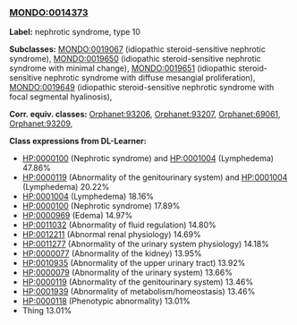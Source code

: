 
### [MONDO:0014373](http://purl.obolibrary.org/obo/MONDO_0014373)
**Label:** nephrotic syndrome, type 10

**Subclasses:** [MONDO:0019067](http://purl.obolibrary.org/obo/MONDO_0019067) (idiopathic steroid-sensitive nephrotic syndrome), [MONDO:0019650](http://purl.obolibrary.org/obo/MONDO_0019650) (idiopathic steroid-sensitive nephrotic syndrome with minimal change), [MONDO:0019651](http://purl.obolibrary.org/obo/MONDO_0019651) (idiopathic steroid-sensitive nephrotic syndrome with diffuse mesangial proliferation), [MONDO:0019649](http://purl.obolibrary.org/obo/MONDO_0019649) (idiopathic steroid-sensitive nephrotic syndrome with focal segmental hyalinosis), 

**Corr. equiv. classes:** [Orphanet:93206](http://www.orpha.net/ORDO/Orphanet_93206), [Orphanet:93207](http://www.orpha.net/ORDO/Orphanet_93207), [Orphanet:69061](http://www.orpha.net/ORDO/Orphanet_69061), [Orphanet:93209](http://www.orpha.net/ORDO/Orphanet_93209), 

**Class expressions from DL-Learner:**

- [HP:0000100](http://purl.obolibrary.org/obo/HP_0000100) (Nephrotic syndrome) and [HP:0001004](http://purl.obolibrary.org/obo/HP_0001004) (Lymphedema) 47.86%
- [HP:0000119](http://purl.obolibrary.org/obo/HP_0000119) (Abnormality of the genitourinary system) and [HP:0001004](http://purl.obolibrary.org/obo/HP_0001004) (Lymphedema) 20.22%
- [HP:0001004](http://purl.obolibrary.org/obo/HP_0001004) (Lymphedema) 18.16%
- [HP:0000100](http://purl.obolibrary.org/obo/HP_0000100) (Nephrotic syndrome) 17.89%
- [HP:0000969](http://purl.obolibrary.org/obo/HP_0000969) (Edema) 14.97%
- [HP:0011032](http://purl.obolibrary.org/obo/HP_0011032) (Abnormality of fluid regulation) 14.80%
- [HP:0012211](http://purl.obolibrary.org/obo/HP_0012211) (Abnormal renal physiology) 14.69%
- [HP:0011277](http://purl.obolibrary.org/obo/HP_0011277) (Abnormality of the urinary system physiology) 14.18%
- [HP:0000077](http://purl.obolibrary.org/obo/HP_0000077) (Abnormality of the kidney) 13.95%
- [HP:0010935](http://purl.obolibrary.org/obo/HP_0010935) (Abnormality of the upper urinary tract) 13.92%
- [HP:0000079](http://purl.obolibrary.org/obo/HP_0000079) (Abnormality of the urinary system) 13.66%
- [HP:0000119](http://purl.obolibrary.org/obo/HP_0000119) (Abnormality of the genitourinary system) 13.46%
- [HP:0001939](http://purl.obolibrary.org/obo/HP_0001939) (Abnormality of metabolism/homeostasis) 13.46%
- [HP:0000118](http://purl.obolibrary.org/obo/HP_0000118) (Phenotypic abnormality) 13.01%
- Thing 13.01%


